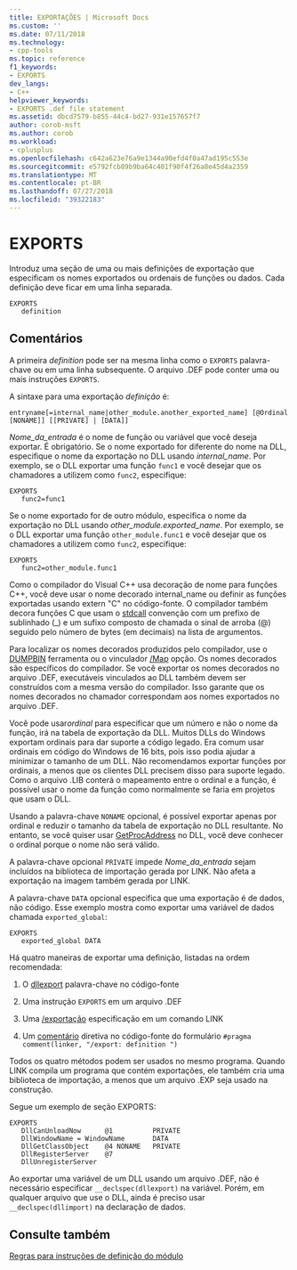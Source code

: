 ```yaml
---
title: EXPORTAÇÕES | Microsoft Docs
ms.custom: ''
ms.date: 07/11/2018
ms.technology:
- cpp-tools
ms.topic: reference
f1_keywords:
- EXPORTS
dev_langs:
- C++
helpviewer_keywords:
- EXPORTS .def file statement
ms.assetid: dbcd7579-b855-44c4-bd27-931e157657f7
author: corob-msft
ms.author: corob
ms.workload:
- cplusplus
ms.openlocfilehash: c642a623e76a9e1344a90efd4f0a47ad195c553e
ms.sourcegitcommit: e5792fcb89b9ba64c401f90f4f26a8e45d4a2359
ms.translationtype: MT
ms.contentlocale: pt-BR
ms.lasthandoff: 07/27/2018
ms.locfileid: "39322183"
---
```

# <a name="exports"></a>EXPORTS

Introduz uma seção de uma ou mais definições de exportação que especificam os nomes exportados ou ordenais de funções ou dados. Cada definição deve ficar em uma linha separada.  
  
```DEF  
EXPORTS  
   definition  
```  
  
## <a name="remarks"></a>Comentários  

A primeira *definition* pode ser na mesma linha como o `EXPORTS` palavra-chave ou em uma linha subsequente. O arquivo .DEF pode conter uma ou mais instruções `EXPORTS`.  
  
A sintaxe para uma exportação *definição* é:  
  
```DEF
entryname[=internal_name|other_module.another_exported_name] [@Ordinal [NONAME]] [[PRIVATE] | [DATA]]
```

*Nome_da_entrada* é o nome de função ou variável que você deseja exportar. É obrigatório. Se o nome exportado for diferente do nome na DLL, especifique o nome da exportação no DLL usando *internal_name*. Por exemplo, se o DLL exportar uma função `func1` e você desejar que os chamadores a utilizem como `func2`, especifique:

```DEF
EXPORTS
   func2=func1
```

Se o nome exportado for de outro módulo, especifica o nome da exportação no DLL usando *other_module.exported_name*. Por exemplo, se o DLL exportar uma função `other_module.func1` e você desejar que os chamadores a utilizem como `func2`, especifique:

```DEF
EXPORTS
   func2=other_module.func1
```

Como o compilador do Visual C++ usa decoração de nome para funções C++, você deve usar o nome decorado internal_name ou definir as funções exportadas usando extern "C" no código-fonte. O compilador também decora funções C que usam o [stdcall](../../cpp/stdcall.md) convenção com um prefixo de sublinhado (_) e um sufixo composto de chamada o sinal de arroba (@) seguido pelo número de bytes (em decimais) na lista de argumentos.  
  
Para localizar os nomes decorados produzidos pelo compilador, use o [DUMPBIN](../../build/reference/dumpbin-reference.md) ferramenta ou o vinculador [/Map](../../build/reference/map-generate-mapfile.md) opção. Os nomes decorados são específicos do compilador. Se você exportar os nomes decorados no arquivo .DEF, executáveis vinculados ao DLL também devem ser construídos com a mesma versão do compilador. Isso garante que os nomes decorados no chamador correspondam aos nomes exportados no arquivo .DEF.  
  
Você pode usar*ordinal* para especificar que um número e não o nome da função, irá na tabela de exportação da DLL. Muitos DLLs do Windows exportam ordinais para dar suporte a código legado. Era comum usar ordinais em código do Windows de 16 bits, pois isso podia ajudar a minimizar o tamanho de um DLL. Não recomendamos exportar funções por ordinais, a menos que os clientes DLL precisem disso para suporte legado. Como o arquivo .LIB conterá o mapeamento entre o ordinal e a função, é possível usar o nome da função como normalmente se faria em projetos que usam o DLL.  
  
Usando a palavra-chave `NONAME` opcional, é possível exportar apenas por ordinal e reduzir o tamanho da tabela de exportação no DLL resultante. No entanto, se você quiser usar [GetProcAddress](http://msdn.microsoft.com/library/windows/desktop/ms683212.aspx) no DLL, você deve conhecer o ordinal porque o nome não será válido.  
  
A palavra-chave opcional `PRIVATE` impede *Nome_da_entrada* sejam incluídos na biblioteca de importação gerada por LINK. Não afeta a exportação na imagem também gerada por LINK.  
  
A palavra-chave `DATA` opcional especifica que uma exportação é de dados, não código. Esse exemplo mostra como exportar uma variável de dados chamada `exported_global`:  
  
```DEF  
EXPORTS  
   exported_global DATA  
```  
  
Há quatro maneiras de exportar uma definição, listadas na ordem recomendada:  
  
1.  O [dllexport](../../cpp/dllexport-dllimport.md) palavra-chave no código-fonte  
  
2.  Uma instrução `EXPORTS` em um arquivo .DEF  
  
3.  Uma [/exportação](../../build/reference/export-exports-a-function.md) especificação em um comando LINK  
  
4.  Um [comentário](../../preprocessor/comment-c-cpp.md) diretiva no código-fonte do formulário `#pragma comment(linker, "/export: definition ")`  
  
Todos os quatro métodos podem ser usados no mesmo programa. Quando LINK compila um programa que contém exportações, ele também cria uma biblioteca de importação, a menos que um arquivo .EXP seja usado na construção.  
  
Segue um exemplo de seção EXPORTS:  
  
```DEF  
EXPORTS  
   DllCanUnloadNow      @1          PRIVATE  
   DllWindowName = WindowName       DATA  
   DllGetClassObject    @4 NONAME   PRIVATE  
   DllRegisterServer    @7  
   DllUnregisterServer  
```  
  
Ao exportar uma variável de um DLL usando um arquivo .DEF, não é necessário especificar `__declspec(dllexport)` na variável. Porém, em qualquer arquivo que use o DLL, ainda é preciso usar `__declspec(dllimport)` na declaração de dados.  
  
## <a name="see-also"></a>Consulte também

[Regras para instruções de definição do módulo](../../build/reference/rules-for-module-definition-statements.md)
